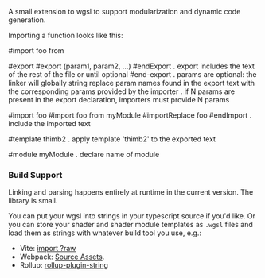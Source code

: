 A small extension to wgsl to support modularization and dynamic code generation.


Importing a function looks like this:

#import foo from 

#export 
#export (param1, param2, ...)
#endExport
. export includes the text of the rest of the file or until optional #end-export
. params are optional: the linker will globally string replace param names found in 
  the export text with the corresponding params provided by the importer
. if N params are present in the export declaration, importers must provide N params

#import foo 
#import foo from myModule
#importReplace foo
#endImport
. include the imported text

#template thimb2
. apply template 'thimb2' to the exported text

#module myModule
. declare name of module 


### Build Support

Linking and parsing happens entirely at runtime in the current version. 
The library is small.

You can put your wgsl into strings in your typescript source if you'd like.
Or you can store your shader and shader module templates as `.wgsl` files and load
them as strings with whatever build tool you use, e.g.: 
* Vite: [import ?raw](https://vitejs.dev/guide/assets#importing-asset-as-string)
* Webpack: [Source Assets](https://webpack.js.org/guides/asset-modules/).
* Rollup: [rollup-plugin-string](https://github.com/TrySound/rollup-plugin-string)

